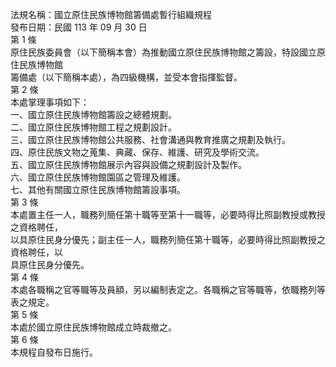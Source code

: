 法規名稱：國立原住民族博物館籌備處暫行組織規程  
發布日期：民國 113 年 09 月 30 日  
第 1 條  
原住民族委員會（以下簡稱本會）為推動國立原住民族博物館之籌設，特設國立原住民族博物館  
籌備處（以下簡稱本處），為四級機構，並受本會指揮監督。  
第 2 條  
本處掌理事項如下：  
一、國立原住民族博物館籌設之總體規劃。  
二、國立原住民族博物館工程之規劃設計。  
三、國立原住民族博物館公共服務、社會溝通與教育推廣之規劃及執行。  
四、原住民族文物之蒐集、典藏、保存、維護、研究及學術交流。  
五、國立原住民族博物館展示內容與設備之規劃設計及製作。  
六、國立原住民族博物館園區之管理及維護。  
七、其他有關國立原住民族博物館籌設事項。  
第 3 條  
本處置主任一人，職務列簡任第十職等至第十一職等，必要時得比照副教授或教授之資格聘任，  
以具原住民身分優先；副主任一人，職務列簡任第十職等，必要時得比照副教授之資格聘任，以  
具原住民身分優先。  
第 4 條  
本處各職稱之官等職等及員額，另以編制表定之。各職稱之官等職等，依職務列等表之規定。  
第 5 條  
本處於國立原住民族博物館成立時裁撤之。  
第 6 條  
本規程自發布日施行。  



